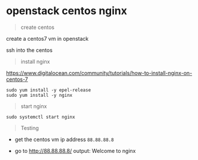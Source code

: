 # openstack centos nginx

> create centos

create a centos7 vm in openstack

ssh into the centos

> install nginx

https://www.digitalocean.com/community/tutorials/how-to-install-nginx-on-centos-7

```
sudo yum install -y epel-release
sudo yum install -y nginx
```

> start nginx

```
sudo systemctl start nginx
```

> Testing

- get the centos vm ip address `88.88.88.8`

- go to http://88.88.88.8/
 output: Welcome to nginx

